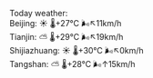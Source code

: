 Today weather:  
Beijing: ☀️ 🌡️+27°C 🌬️↖11km/h  
Tianjin: ⛅️  🌡️+29°C 🌬️↖19km/h  
Shijiazhuang: ☀️ 🌡️+30°C 🌬️↖0km/h  
Tangshan: ⛅️  🌡️+28°C 🌬️↑15km/h  
